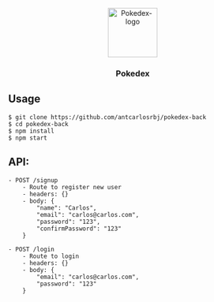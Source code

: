<p align="center">
  <a href="https://github.com/antcarlosrbj/pokedex-back">
    <img src="https://www.freepnglogos.com/uploads/pokemon-symbol-logo-png-31.png" alt="Pokedex-logo" width="100" height="100">
  </a>

  <h3 align="center">
    Pokedex
  </h3>
</p>

## Usage

```
$ git clone https://github.com/antcarlosrbj/pokedex-back
$ cd pokedex-back
$ npm install
$ npm start
```

## API:

```
- POST /signup
    - Route to register new user
    - headers: {}
    - body: {
        "name": "Carlos",
        "email": "carlos@carlos.com",
        "password": "123",
        "confirmPassword": "123"
    }

- POST /login
    - Route to login
    - headers: {}
    - body: {
        "email": "carlos@carlos.com",
        "password": "123"
    }
```